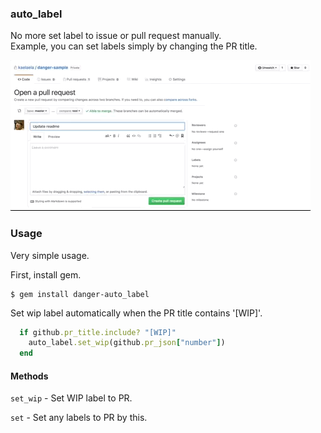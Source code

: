 ### auto_label

No more set label to issue or pull request manually.  
Example, you can set labels simply by changing the PR title.

![sample](gif/sample.gif)

### Usage

Very simple usage.  

First, install gem.

```
$ gem install danger-auto_label
```

Set wip label automatically when the PR title contains '[WIP]'.

```sample.rb
  if github.pr_title.include? "[WIP]"
    auto_label.set_wip(github.pr_json["number"])
  end
```

#### Methods

`set_wip` - Set WIP label to PR.

`set` - Set any labels to PR by this.
